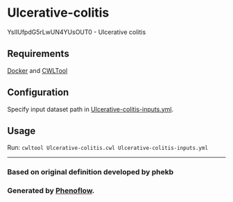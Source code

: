 # Ulcerative-colitis

YsIIUfpdG5rLwUN4YUsOUT0 - Ulcerative colitis

## Requirements

[Docker](https://docs.docker.com/install/) and [CWLTool](https://github.com/common-workflow-language/cwltool#install)

## Configuration

Specify input dataset path in [Ulcerative-colitis-inputs.yml](Ulcerative-colitis-inputs.yml).

## Usage

Run: `cwltool Ulcerative-colitis.cwl Ulcerative-colitis-inputs.yml`

***

### Based on original definition developed by phekb
### Generated by [Phenoflow](https://kclhi.org/phenoflow).
